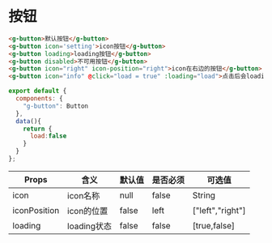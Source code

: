 # 按钮

<ClientOnly>
<button-demos></button-demos>
</ClientOnly>

```html
<g-button>默认按钮</g-button>
<g-button icon='setting'>icon按钮</g-button>
<g-button loading>loading按钮</g-button>
<g-button disabled>不可用按钮</g-button>
<g-button icon="right" icon-position="right">icon在右边的按钮</g-button>
<g-button icon="info" @click="load = true" :loading="load">点击后会loading</g-button>
```
```js
export default {
  components: {
    "g-button": Button
  },
  data(){
    return {
      load:false
    }
  }
};
```
Props | 含义 | 默认值 | 是否必须 | 可选值
---|---|--- |---|---
icon | icon名称 | null | false | String
iconPosition | icon的位置 | false | left | ["left","right"]
loading | loading状态 | false | false | [true,false]


